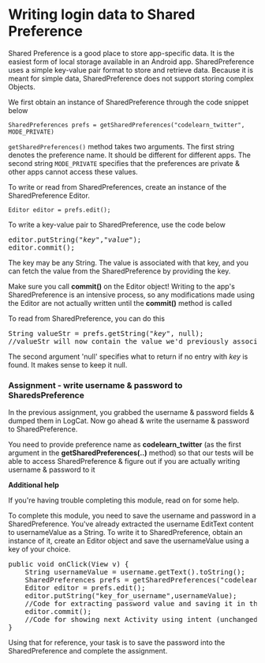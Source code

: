 # Writing login data to Shared Preference

Shared Preference is a good place to store app-specific data. It is the easiest form of local storage available in an Android app. SharedPreference uses a simple key-value pair format to store and retrieve data. Because it is meant for simple data, SharedPreference does not support storing complex Objects.

We first obtain an instance of SharedPreference through the code snippet below 

    SharedPreferences prefs = getSharedPreferences("codelearn_twitter", MODE_PRIVATE)

`getSharedPreferences()` method takes two arguments. The first string denotes the preference name. It should be different for different apps. The second string `MODE_PRIVATE` specifies that the preferences are private & other apps cannot access these values.

To write or read from SharedPreferences, create an instance of the SharedPreference Editor. 
 
    Editor editor = prefs.edit();

To write a key-value pair to SharedPreference, use the code below

<pre>editor.putString("<i>key</i>","<i>value</i>");
editor.commit();</pre>

The key may be any String. The value is associated with that key, and you can fetch the value from the SharedPreference by providing the key.

<div class="alert alert-warning">Make sure you call <b>commit()</b> on the Editor object! Writing to the app's SharedPreference is an intensive process, so any modifications made using the Editor  are not actually written until the <b>commit()</b> method is called</div>

To read from SharedPreference, you can do this

<pre>String valueStr = prefs.getString("<i>key</i>", null);
//valueStr will now contain the value we'd previously associated with the key</pre>

The second argument 'null' specifies what to return if no entry with *key* is found. It makes sense to keep it null.

### Assignment - write username & password to SharedsPreference

In the previous assignment, you grabbed the username & password fields & dumped them in LogCat. Now go ahead & write the username & password to SharedPreference.

<div class="alert alert-warning">You need to provide preference name as <b>codelearn_twitter</b> (as the first argument in the <b>getSharedPreferences(..)</b> method) so that our tests will be able to access SharedPreference & figure out if you are actually writing username & password to it</div>

**Additional help**

If you're having trouble completing this module, read on for some help.

To complete this module, you need to save the username and password in a SharedPreference. You've already extracted the username EditText content to usernameValue as a String. To write it to SharedPreference, obtain an instance of it, create an Editor object and save the usernameValue using a key of your choice.
<pre>
public void onClick(View v) {
    String usernameValue = username.getText().toString();
    SharedPreferences prefs = getSharedPreferences("codelearn_twitter", MODE_PRIVATE);
    Editor editor = prefs.edit();
    editor.putString("key_for_username",usernameValue);
    //Code for extracting password value and saving it in the SharedPreference
    editor.commit();
    //Code for showing next Activity using intent (unchanged)
}
</pre>
Using that for reference, your task is to save the password into the SharedPreference and complete the assignment. 

